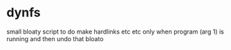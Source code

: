 # dynfs
small bloaty script to do make hardlinks etc etc only when program (arg 1) is running and then undo that bloato
